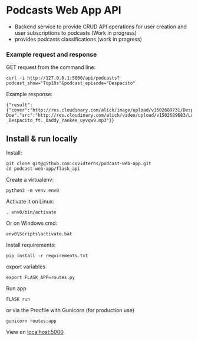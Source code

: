 # Podcasts Web App API 
- Backend service to provide CRUD API operations for user creation and user subscriptions to podcasts (Work in progress)
- provides podcasts classifications (work in progress)
### Example request and response 
GET request from the command line:
```
curl -i http://127.0.0.1:5000/api/podcasts?podcast_show="Top10s"&podcast_episode="Despacito"
```
Example response: 
```
{"result":{"cover":"http://res.cloudinary.com/alick/image/upload/v1502689731/Despacito_uvolhp.jpg","podcastEpisode":"Despacito","podcastShow":"Top10s","publisher":"John Doe","src":"http://res.cloudinary.com/alick/video/upload/v1502689683/Luis_Fonsi_-_Despacito_ft._Daddy_Yankee_uyvqw9.mp3"}}
```


## Install & run locally

Install:
```
git clone git@github.com:covidterns/podcast-web-app.git
cd podcast-web-app/flask_api
```  
Create a virtualenv:  
```
python3 -m venv env0  
```  
Activate it on Linux:
```
. env0/bin/activate  
```  
Or on Windows cmd:  
```
env0\Scripts\activate.bat  
```  
Install requirements:
```
pip install -r requirements.txt  
```  

export variables
```
export FLASK_APP=routes.py
```

Run app 
```
FLASK run
```

or via the Procfile with Gunicorn (for production use)
```
gunicorn routes:app
```


View on [localhost:5000](http://127.0.0.1:5000)

